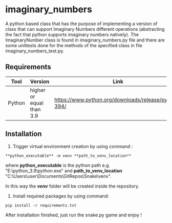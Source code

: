 # imaginary_numbers
A python based class that has the purpose of implementing a version of class that can support Imaginary Numbers different operations (abstracting the fact that python supports imaginary numbers natively). The ImaginaryNumber class is found in  imaginary_numbers.py file and there are some unittests done for the methods of the specified class in file imaginary_numbers_test.py.

## Requirements

| Tool   | Version                  | Link                                                 |
|--------|--------------------------|------------------------------------------------------|
| Python | higher or equal than 3.9 | https://www.python.org/downloads/release/python-394/ |

## Installation

1. Trigger virtual environment creation by using command : 

```
**python_executable** -m venv **path_to_venv_location**
```

where **python_executable** is the python path e.g. "E:\python_3.9\python.exe"
and **path_to_venv_location** "C:\Users\user\Documents\GitRepos\Snake\venv".

In this way the ***venv*** folder will be created inside the repository.

1. Install required packages by using command: 

```
pip install -r requirements.txt
```

After installation finished, just run the snake.py game and enjoy ! 
